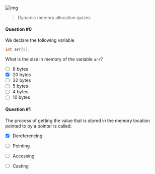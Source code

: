 ![img](https://assets.imaginablefutures.com/media/images/ALX_Logo.max-200x150.png)
> Dynamic memory allocation quizes

#### Question #0
We declare the following variable

```c
int arr[5];
```
What is the size in memory of the variable ```arr```?
* [ ] 8 bytes
* [x] 20 bytes
* [ ] 32 bytes
* [ ] 5 bytes
* [ ] 4 bytes
* [ ] 10 bytes

#### Question #1
The process of getting the value that is stored in the memory location pointed to by a pointer is called:

* [X] Dereferencing
* [ ] Pointing
* [ ] Accessing
* [ ] Casting

